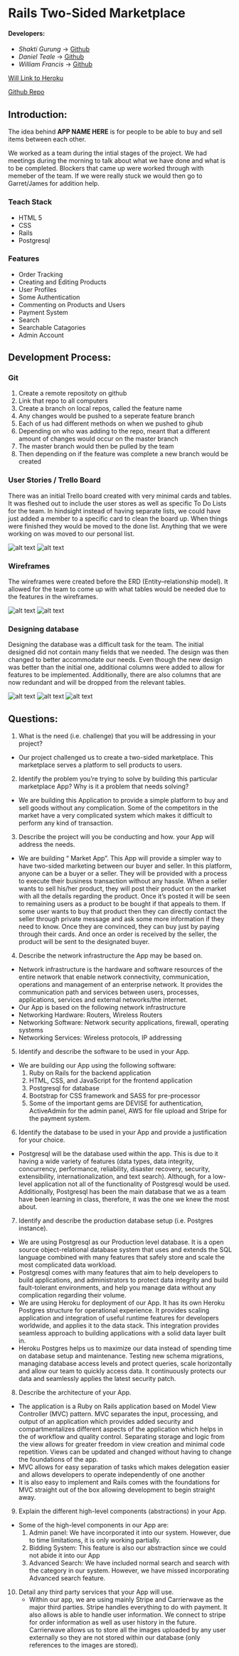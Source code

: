 # Rails Two-Sided Marketplace

#### Developers: 

- *Shakti Gurung*	-> [Github](https://github.com/shaktigurung)
- *Daniel Teale*	-> [Github](https://github.com/DanielTeale)
- *William Francis*	-> [Github](https://github.com/WilliamJohnFrancis)

[Will Link to Heroku](https://www.google.com)

[Github Repo](https://github.com/shaktigurung/Market)

## Introduction:

The idea behind **APP NAME HERE** is for people to be able to buy and sell items between each other. 

We worked as a team during the intial stages of the project. We had meetings during the morning to talk about what we have done and what is to be completed. Blockers that came up were worked through with memeber of the team. If we were really stuck we would then go to Garret/James for addition help.

### Teach Stack

- HTML 5
- CSS
- Rails
- Postgresql

### Features

- Order Tracking 
- Creating and Editing Products 
- User Profiles 
- Some Authentication 
- Commenting on Products and Users 
- Payment System 
- Search 
- Searchable Catagories 
- Admin Account 

## Development Process:

### Git

1. Create a remote repositoty on github
2. Link that repo to all computers 
3. Create a branch on local repos, called the feature name
4. Any changes would be pushed to a seperate feature branch 
5. Each of us had different methods on when we pushed to gihub
6. Depending on who was adding to the repo, meant that a different amount of changes would occur on the master branch
7. The master branch would then be pulled by the team
8. Then depending on if the feature was complete a new branch would be created

### User Stories / Trello Board

There was an initial Trello board created with very minimal cards and tables. It was fleshed out to include the user stores as well as specific To Do Lists for the team. In hindsight instead of having separate lists, we could have just added a member to a specific card to clean the board up. When things were finished they would be moved to the done list. Anything that we were working on was moved to our personal list.  

![alt text](https://github.com/shaktigurung/Market/blob/readme.md/app/assets/images/FirstTrello.png)
![alt text](https://github.com/shaktigurung/Market/blob/readme.md/app/assets/images/ContinuedTrello.png)

### Wireframes

The wireframes were created before the ERD (Entity–relationship model). It allowed for the team to come up with what tables would be needed due to the features in the wireframes.

![alt text](https://github.com/shaktigurung/Market/blob/readme.md/app/assets/images/Phone_wire_frame.png)
![alt text](https://github.com/shaktigurung/Market/blob/readme.md/app/assets/images/Desktop_wire_frame.png) 

### Designing database

Designing the database was a difficult task for the team. The initial designed did not contain many fields that we needed. The design was then changed to better accommodate our needs. Even though the new design was better than the initial one, additional columns were added to allow for features to be implemented. Additionally, there are also columns that are now redundant and will be dropped from the relevant tables.

![alt text](https://github.com/shaktigurung/Market/blob/readme.md/app/assets/images/FirstERD.png)
![alt text](https://github.com/shaktigurung/Market/blob/readme.md/app/assets/images/SecondERD.png)
![alt text](https://github.com/shaktigurung/Market/blob/readme.md/app/assets/images/ThirdERD.png)

## Questions:

1. What is the need (i.e. challenge) that you will be addressing in your project?
 - Our project challenged us to create a two-sided marketplace. This marketplace serves a platform to sell products to users. 

2. Identify the problem you’re trying to solve by building this particular marketplace App? Why is it a problem that needs solving?
 - We are building this Application to provide a simple platform to buy and sell goods without any complication. Some of the competitors in the market have a very complicated system which makes it difficult to perform any kind of transaction. 

3. Describe the project will you be conducting and how. your App will address the needs.
 - We are building “ Market App”. This App will provide a simpler way to have two-sided marketing between our buyer and seller. In this platform, anyone can be a buyer or a seller. They will be provided with a process to execute their business transaction without any hassle.
 When a seller wants to sell his/her product, they will post their product on the market with all the details regarding the product. Once it’s posted it will be seen to remaining users as a product to be bought if that appeals to them. If some user wants to buy that product then they can directly contact the seller through private message and ask some more information if they need to know. Once they are convinced, they can buy just by paying through their cards. And once an order is received by the seller, the product will be sent to the designated buyer.

4. Describe the network infrastructure the App may be based on.
 - Network infrastructure is the hardware and software resources of the entire network that enable network connectivity, communication, operations and management of an enterprise network. It provides the communication path and services between users, processes, applications, services and external networks/the internet.
 - Our App is based on the following network infrastructure
  - Networking Hardware:  Routers, Wireless Routers 
  - Networking Software: Network security applications, firewall, operating systems
  - Networking Services: Wireless protocols, IP addressing

5. Identify and describe the software to be used in your App.
 - We are building our App using the following software:
	1. Ruby on Rails for the backend application
	2. HTML, CSS, and JavaScript for the frontend application
	3. Postgresql for database
	4. Bootstrap for CSS framework and SASS for pre-processor
	5. Some of the important gems are DEVISE for authentication, ActiveAdmin for the admin panel, AWS for file upload and Stripe for the payment system.

6. Identify the database to be used in your App and provide a justification for your choice.
 - Postgresql will be the database used within the app. This is due to it having a wide variety of features (data types, data integrity, concurrency, performance, reliability, disaster recovery, security, extensibility, internationalization, and text search). Although, for a low-level application not all of the functionality of Postgresql would be used. Additionally, Postgresql has been the main database that we as a team have been learning in class, therefore, it was the one we knew the most about.

7. Identify and describe the production database setup (i.e. Postgres instance).
 - We are using Postgresql as our Production level database. It is a open source object-relational database system that uses and extends the SQL language combined with many features that safely store and scale the most complicated data workload.
 - Postgresql comes with many features that aim to help developers to build applications, and administrators to protect data integrity and build fault-tolerant environments, and help you manage data without any complication regarding their volume. 
 - We are using Heroku for deployment of our App. It has its own Heroku Postgres structure for operational experience. It provides scaling application and integration of useful runtime features for developers worldwide, and applies it to the data stack. This integration provides seamless approach to building applications with a solid data layer built in.
 - Heroku Postgres helps us to maximize our data instead of spending time on database setup and maintenance. Testing new schema migrations, managing database access levels and protect queries, scale horizontally and allow our team to quickly access data. It continuously protects our data and seamlessly applies the latest security patch.

8. Describe the architecture of your App.
 - The application is a Ruby on Rails application based on Model View Controller (MVC) pattern. MVC separates the input, processing, and output of an application which provides added security and compartmentalizes different aspects of the application which helps in the of workflow and quality control. Separating storage and logic from the view allows for greater freedom in view creation and minimal code repetition. Views can be updated and changed without having to change the foundations of the app.
 - MVC allows for easy separation of tasks which makes delegation easier and allows developers to operate independently of one another
 - It is also easy to implement and Rails comes with the foundations for MVC straight out of the box allowing development to begin straight away.

9. Explain the different high-level components (abstractions) in your App.
- Some of the high-level components in our App are: 
	1. Admin panel: We have incorporated it into our system. However, due to time limitations, it is only working partially.
	2. Bidding System: This feature is also our abstraction since we could not abide it into our App
	3. Advanced Search:  We have included normal search and search with the category in our system. However, we have missed incorporating Advanced search feature.

10. Detail any third party services that your App will use.
	- Within our app, we are using mainly Stripe and Carrierwave as the major third parties. Stripe handles everything to do with payment. It also allows is able to handle user information. We connect to stripe for order information as well as user history in the future. Carrierwave allows us to store all the images uploaded by any user externally so they are not stored within our database (only references to the images are stored).




